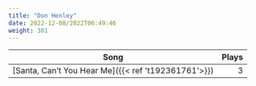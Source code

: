 ```yaml
---
title: "Don Henley"
date: 2022-12-08/2022T06:49:46
weight: 381
---
```




 Song | Plays 
----- | -----:
[Santa, Can’t You Hear Me]({{< ref 't192361761'>}}) | 3
